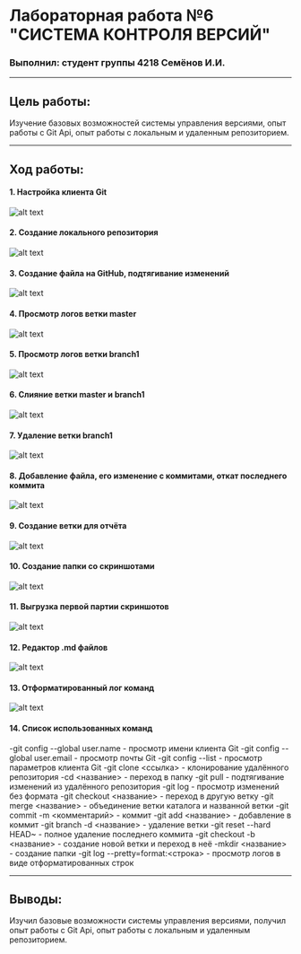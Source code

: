# Лабораторная работа №6 "СИСТЕМА КОНТРОЛЯ ВЕРСИЙ"
### Выполнил: студент группы 4218 Семёнов И.И.
---
## Цель работы:
Изучение базовых возможностей системы управления версиями, опыт работы с Git Api, опыт работы с локальным и удаленным репозиторием.

---
## Ход работы:
#### 1. Настройка клиента Git
![alt text](https://github.com/bivansir/LR6/blob/report/screenshots/1.PNG)
#### 2. Создание локального репозитория
![alt text](https://github.com/bivansir/LR6/blob/report/screenshots/2.PNG)
#### 3. Создание файла на GitHub, подтягивание изменений
![alt text](https://github.com/bivansir/LR6/blob/report/screenshots/3.PNG)
#### 4. Просмотр логов ветки master
![alt text](https://github.com/bivansir/LR6/blob/report/screenshots/4.PNG)
#### 5. Просмотр логов ветки branch1
![alt text](https://github.com/bivansir/LR6/blob/report/screenshots/5.PNG)
#### 6. Слияние ветки master и branch1
![alt text](https://github.com/bivansir/LR6/blob/report/screenshots/6.PNG)
#### 7. Удаление ветки branch1
![alt text](https://github.com/bivansir/LR6/blob/report/screenshots/7.PNG)
#### 8. Добавление файла, его изменение с коммитами, откат последнего коммита
![alt text](https://github.com/bivansir/LR6/blob/report/screenshots/8.PNG)
#### 9. Создание ветки для отчёта
![alt text](https://github.com/bivansir/LR6/blob/report/screenshots/9.PNG)
#### 10. Создание папки со скриншотами
![alt text](https://github.com/bivansir/LR6/blob/report/screenshots/10.PNG)
#### 11. Выгрузка первой партии скриншотов
![alt text](https://github.com/bivansir/LR6/blob/report/screenshots/11.PNG)
#### 12. Редактор .md файлов
![alt text](https://github.com/bivansir/LR6/blob/report/screenshots/12.PNG)
#### 13. Отформатированный лог команд
![alt text](https://github.com/bivansir/LR6/blob/report/screenshots/13.PNG)

#### 14. Список использованных команд
-git config --global user.name - просмотр имени клиента Git
-git config --global user.email - просмотр почты Git
-git config --list - просмотр параметров клиента Git
-git clone <ссылка> - клонирование удалённого репозитория
-cd <название> - переход в папку
-git pull - подтягивание изменений из удалённого репозитория
-git log - просмотр изменений без формата
-git checkout <название> - переход в другую ветку
-git merge <название> - объединение ветки каталога и названной ветки
-git commit -m <комментарий> - коммит
-git add <название> - добавление в коммит
-git branch -d <название> - удаление ветки
-git reset --hard HEAD~ - полное удаление последнего коммита
-git checkout -b <название> - создание новой ветки и переход в неё
-mkdir <название> - создание папки
-git log --pretty=format:<строка> - просмотр логов в виде отформатированных строк

---

## Выводы:
Изучил базовые возможности системы управления версиями, получил опыт работы с Git Api, опыт работы с локальным и удаленным репозиторием.
